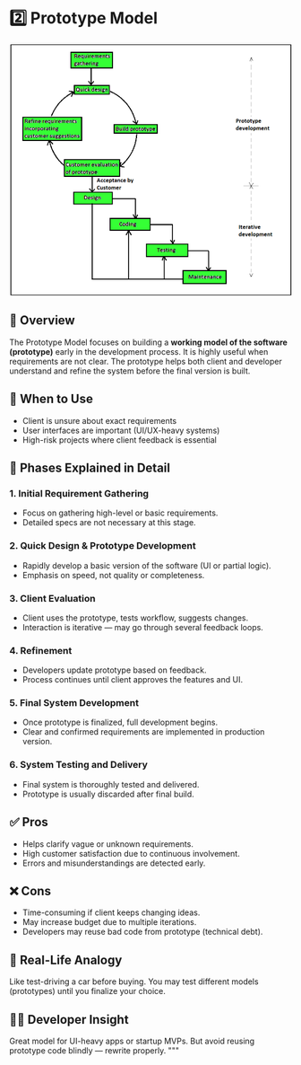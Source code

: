 # 2️⃣ Prototype Model

![Prototype Model](https://raw.githubusercontent.com/ashutoshSnj/software-development-models/main/Prototyping-model.png)

## 📌 Overview
The Prototype Model focuses on building a **working model of the software (prototype)** early in the development process. It is highly useful when requirements are not clear. The prototype helps both client and developer understand and refine the system before the final version is built.

## 🧱 When to Use
- Client is unsure about exact requirements
- User interfaces are important (UI/UX-heavy systems)
- High-risk projects where client feedback is essential

## 🔁 Phases Explained in Detail

### 1. Initial Requirement Gathering
- Focus on gathering high-level or basic requirements.
- Detailed specs are not necessary at this stage.

### 2. Quick Design & Prototype Development
- Rapidly develop a basic version of the software (UI or partial logic).
- Emphasis on speed, not quality or completeness.

### 3. Client Evaluation
- Client uses the prototype, tests workflow, suggests changes.
- Interaction is iterative — may go through several feedback loops.

### 4. Refinement
- Developers update prototype based on feedback.
- Process continues until client approves the features and UI.

### 5. Final System Development
- Once prototype is finalized, full development begins.
- Clear and confirmed requirements are implemented in production version.

### 6. System Testing and Delivery
- Final system is thoroughly tested and delivered.
- Prototype is usually discarded after final build.

## ✅ Pros
- Helps clarify vague or unknown requirements.
- High customer satisfaction due to continuous involvement.
- Errors and misunderstandings are detected early.

## ❌ Cons
- Time-consuming if client keeps changing ideas.
- May increase budget due to multiple iterations.
- Developers may reuse bad code from prototype (technical debt).

## 👟 Real-Life Analogy
Like test-driving a car before buying. You may test different models (prototypes) until you finalize your choice.

## 👨‍💻 Developer Insight
Great model for UI-heavy apps or startup MVPs. But avoid reusing prototype code blindly — rewrite properly.
"""
